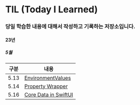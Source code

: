 # TIL (Today I Learned)

### 당일 학습한 내용에 대해서 작성하고 기록하는 저장소입니다.

#### 23년

##### 5월

| 구분 | 내용 |
| ---- | ---- |
| 5.13 | [EnvironmentValues](/23%EB%85%84/5%EC%9B%94/5%EC%9B%94%2012%EC%9D%BC.md) |
| 5.14 | [Property Wrapper](/23%EB%85%84/5%EC%9B%94/5%EC%9B%94%2013%EC%9D%BC.md) |
| 5.16 | [Core Data in SwiftUI]() |
